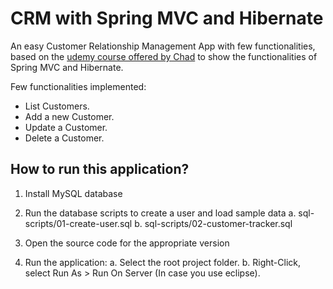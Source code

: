 # CRM with Spring MVC and Hibernate

An easy Customer Relationship Management App with few functionalities, based on the [udemy course offered by Chad](https://www.udemy.com/course/spring-hibernate-tutorial/learn/lecture/5836514#content) to show the functionalities of Spring MVC and Hibernate.

Few functionalities implemented:

- List Customers.
- Add a new Customer.
- Update a Customer.
- Delete a Customer.

## How to run this application?

1. Install MySQL database

2. Run the database scripts to create a user and load sample data
   a. sql-scripts/01-create-user.sql
   b. sql-scripts/02-customer-tracker.sql

3. Open the source code for the appropriate version

4. Run the application: 
   a. Select the root project folder.
   b. Right-Click, select Run As > Run On Server (In case you use eclipse).